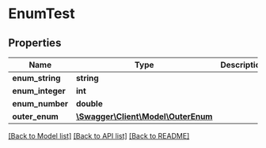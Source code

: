 # EnumTest

## Properties
Name | Type | Description | Notes
------------ | ------------- | ------------- | -------------
**enum_string** | **string** |  | [optional] 
**enum_integer** | **int** |  | [optional] 
**enum_number** | **double** |  | [optional] 
**outer_enum** | [**\Swagger\Client\Model\OuterEnum**](OuterEnum.md) |  | [optional] 

[[Back to Model list]](../README.md#documentation-for-models) [[Back to API list]](../README.md#documentation-for-api-endpoints) [[Back to README]](../README.md)


